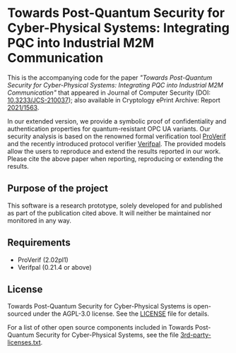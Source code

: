 # Towards Post-Quantum Security for Cyber-Physical Systems: Integrating PQC into Industrial M2M Communication

This is the accompanying code for the paper *"Towards Post-Quantum Security for Cyber-Physical Systems: Integrating PQC into Industrial M2M Communication"* that appeared in
Journal of Computer Security (DOI: [10.3233/JCS-210037](https://dx.doi.org/10.3233/JCS-210037)); also available in Cryptology ePrint Archive: Report [2021/1563](https://ia.cr/2021/1563).

In our extended version, we provide a symbolic proof of confidentiality and authentication properties for quantum-resistant OPC UA variants. Our security analysis is based on the renowned formal verification tool [ProVerif](https://prosecco.gforge.inria.fr/personal/bblanche/proverif/) and the recently introduced protocol verifier [Verifpal](https://verifpal.com/).
The provided models allow the users to reproduce and extend the results reported in our work. Please cite the above paper when reporting, reproducing or extending the results.

## Purpose of the project

This software is a research prototype, solely developed for and published as part of the publication cited above. It will neither be
maintained nor monitored in any way.

## Requirements

* ProVerif (2.02pl1)
* Verifpal (0.21.4 or above)

## License

Towards Post-Quantum Security for Cyber-Physical Systems is open-sourced under the AGPL-3.0 license. See the [LICENSE](LICENSE) file for details.

For a list of other open source components included in Towards Post-Quantum Security for Cyber-Physical Systems, see the file [3rd-party-licenses.txt](3rd-party-licenses.txt).
